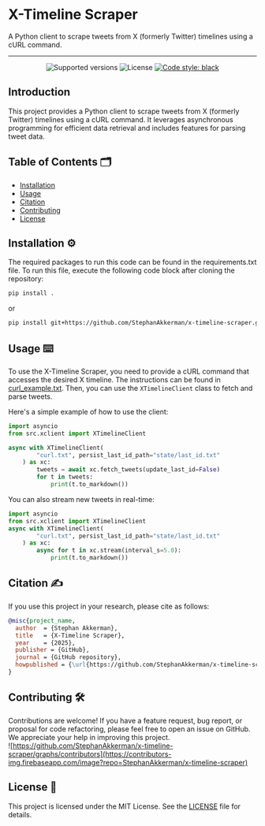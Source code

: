 # X-Timeline Scraper
A Python client to scrape tweets from X (formerly Twitter) timelines using a cURL command.

<!-- Add a banner here like: https://github.com/StephanAkkerman/fintwit-bot/blob/main/img/logo/fintwit-banner.png -->

---
<!-- Adjust the link of the second badge to your own repo -->
<p align="center">
  <img src="https://img.shields.io/badge/python-3.13-blue.svg" alt="Supported versions">
  <img src="https://img.shields.io/github/license/StephanAkkerman/x-timeline-scraper.svg?color=brightgreen" alt="License">
  <a href="https://github.com/psf/black"><img src="https://img.shields.io/badge/code%20style-black-000000.svg" alt="Code style: black"></a>
</p>

## Introduction

This project provides a Python client to scrape tweets from X (formerly Twitter) timelines using a cURL command. It leverages asynchronous programming for efficient data retrieval and includes features for parsing tweet data.

## Table of Contents 🗂

- [Installation](#installation)
- [Usage](#usage)
- [Citation](#citation)
- [Contributing](#contributing)
- [License](#license)

## Installation ⚙️
<!-- Adjust the link of the second command to your own repo -->

The required packages to run this code can be found in the requirements.txt file. To run this file, execute the following code block after cloning the repository:

```bash
pip install .
```

or

```bash
pip install git+https://github.com/StephanAkkerman/x-timeline-scraper.git
```

## Usage ⌨️

To use the X-Timeline Scraper, you need to provide a cURL command that accesses the desired X timeline. The instructions can be found in [curl_example.txt](curl_example.txt). Then, you can use the `XTimelineClient` class to fetch and parse tweets.

Here's a simple example of how to use the client:

```python
import asyncio
from src.xclient import XTimelineClient

async with XTimelineClient(
        "curl.txt", persist_last_id_path="state/last_id.txt"
    ) as xc:
        tweets = await xc.fetch_tweets(update_last_id=False)
        for t in tweets:
            print(t.to_markdown())
```

You can also stream new tweets in real-time:

```python
import asyncio
from src.xclient import XTimelineClient
async with XTimelineClient(
        "curl.txt", persist_last_id_path="state/last_id.txt"
    ) as xc:
        async for t in xc.stream(interval_s=5.0):
            print(t.to_markdown())
```

## Citation ✍️
<!-- Be sure to adjust everything here so it matches your name and repo -->
If you use this project in your research, please cite as follows:

```bibtex
@misc{project_name,
  author  = {Stephan Akkerman},
  title   = {X-Timeline Scraper},
  year    = {2025},
  publisher = {GitHub},
  journal = {GitHub repository},
  howpublished = {\url{https://github.com/StephanAkkerman/x-timeline-scraper}}
}
```

## Contributing 🛠
<!-- Be sure to adjust the repo name here for both the URL and GitHub link -->
Contributions are welcome! If you have a feature request, bug report, or proposal for code refactoring, please feel free to open an issue on GitHub. We appreciate your help in improving this project.\
![https://github.com/StephanAkkerman/x-timeline-scraper/graphs/contributors](https://contributors-img.firebaseapp.com/image?repo=StephanAkkerman/x-timeline-scraper)

## License 📜

This project is licensed under the MIT License. See the [LICENSE](LICENSE) file for details.
